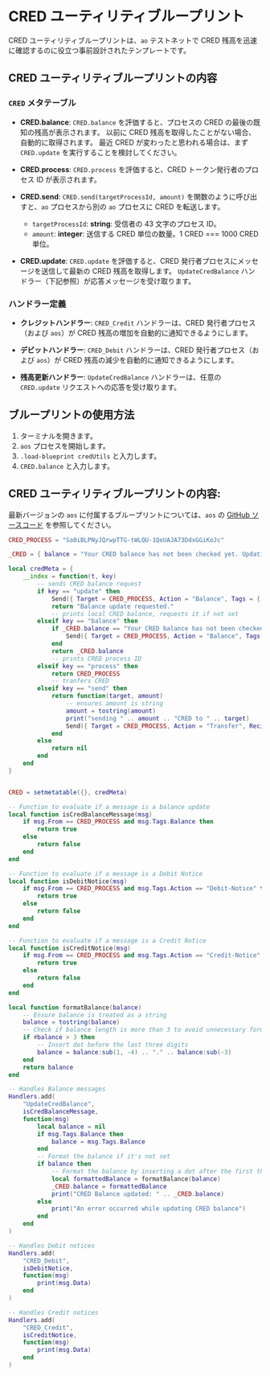 # CRED ユーティリティブループリント

CRED ユーティリティブループリントは、`ao` テストネットで CRED 残高を迅速に確認するのに役立つ事前設計されたテンプレートです。

## CRED ユーティリティブループリントの内容

### `CRED` メタテーブル

- **CRED.balance**: `CRED.balance` を評価すると、プロセスの CRED の最後の既知の残高が表示されます。
  以前に CRED 残高を取得したことがない場合、自動的に取得されます。
  最近 CRED が変わったと思われる場合は、まず `CRED.update` を実行することを検討してください。

- **CRED.process**: `CRED.process` を評価すると、CRED トークン発行者のプロセス ID が表示されます。

- **CRED.send**: `CRED.send(targetProcessId, amount)` を関数のように呼び出すと、`ao` プロセスから別の `ao` プロセスに CRED を転送します。

  - `targetProcessId`: **string**: 受信者の 43 文字のプロセス ID。
  - `amount`: **integer**: 送信する CRED 単位の数量。1 CRED === 1000 CRED 単位。

- **CRED.update**: `CRED.update` を評価すると、CRED 発行者プロセスにメッセージを送信して最新の CRED 残高を取得します。
  `UpdateCredBalance` ハンドラー（下記参照）が応答メッセージを受け取ります。

### ハンドラー定義

- **クレジットハンドラー**: `CRED_Credit` ハンドラーは、CRED 発行者プロセス（および `aos`）が CRED 残高の増加を自動的に通知できるようにします。

- **デビットハンドラー**: `CRED_Debit` ハンドラーは、CRED 発行者プロセス（および `aos`）が CRED 残高の減少を自動的に通知できるようにします。

- **残高更新ハンドラー**: `UpdateCredBalance` ハンドラーは、任意の `CRED.update` リクエストへの応答を受け取ります。

## ブループリントの使用方法

1. ターミナルを開きます。
2. `aos` プロセスを開始します。
3. `.load-blueprint credUtils` と入力します。
4. `CRED.balance` と入力します。

## CRED ユーティリティブループリントの内容:

最新バージョンの `aos` に付属するブループリントについては、`aos` の [GitHub ソースコード](https://github.com/permaweb/aos/blob/main/blueprints/credUtils.lua) を参照してください。

<!-- # CRED Utils Blueprint

The CRED Utils Blueprint is a predesigned template that helps you quickly check your CRED balance in `ao` testnet.

## Unpacking the CRED Utils Blueprint

### The `CRED` Metatable

- **CRED.balance**: Evaluating `CRED.balance` will print your process's last known balance of your CRED.
  If you have never fetched your CRED balance before, it will be fetched automatically.
  If you think your CRED has recently changed, consider running `CRED.update` first.

- **CRED.process**: Evaluating `CRED.process` will print the process id of the CRED token issuer.

- **CRED.send**: Invoking `CRED.send(targetProcessId, amount)` like a function will transfer CRED from your `ao` process
  to another `ao` process.

  - `targetProcessId`: **string**: the 43-character process id of the recipient.
  - `amount`: **integer**: The quantity of CRED units to send. 1 CRED === 1000 CRED units.

- **CRED.update**: Evaluating `CRED.update` will fetch your latest CRED balance by sending a message to the CRED
  issuer process. The `UpdateCredBalance` handler (see below) will ingest the response message.

### Handler Definitions

- **Credit Handler**: The `CRED_Credit` handler allows the CRED issuer process (and `aos`) to automatically notify you when your
  CRED balance increase.

- **Debit Handler**: The `CRED_Debit` handler allows the CRED issuer process (and `aos`) to automatically notify you when your
  CRED balance decreases.

- **Update Balance Handler**: The `UpdateCredBalance` handler ingests the response to any `CRED.update` requests.

## How To Use the Blueprint

1. Open the Terminal.
2. Start your `aos` process.
3. Type in `.load-blueprint credUtils`
4. Type in `CRED.balance`

## What's in the CRED Utils Blueprint:

See the `aos` [source code on GitHub](https://github.com/permaweb/aos/blob/main/blueprints/credUtils.lua)
for the blueprint shipped in the latest version of `aos`. -->

```lua
CRED_PROCESS = "Sa0iBLPNyJQrwpTTG-tWLQU-1QeUAJA73DdxGGiKoJc"

_CRED = { balance = "Your CRED balance has not been checked yet. Updating now." }

local credMeta = {
    __index = function(t, key)
        -- sends CRED balance request
        if key == "update" then
            Send({ Target = CRED_PROCESS, Action = "Balance", Tags = { Target = ao.id } })
            return "Balance update requested."
            -- prints local CRED balance, requests it if not set
        elseif key == "balance" then
            if _CRED.balance == "Your CRED balance has not been checked yet. Updating now." then
                Send({ Target = CRED_PROCESS, Action = "Balance", Tags = { Target = ao.id } })
            end
            return _CRED.balance
            -- prints CRED process ID
        elseif key == "process" then
            return CRED_PROCESS
            -- tranfers CRED
        elseif key == "send" then
            return function(target, amount)
                -- ensures amount is string
                amount = tostring(amount)
                print("sending " .. amount .. "CRED to " .. target)
                Send({ Target = CRED_PROCESS, Action = "Transfer", Recipient = target, Quantity = amount })
            end
        else
            return nil
        end
    end
}


CRED = setmetatable({}, credMeta)

-- Function to evaluate if a message is a balance update
local function isCredBalanceMessage(msg)
    if msg.From == CRED_PROCESS and msg.Tags.Balance then
        return true
    else
        return false
    end
end

-- Function to evaluate if a message is a Debit Notice
local function isDebitNotice(msg)
    if msg.From == CRED_PROCESS and msg.Tags.Action == "Debit-Notice" then
        return true
    else
        return false
    end
end

-- Function to evaluate if a message is a Credit Notice
local function isCreditNotice(msg)
    if msg.From == CRED_PROCESS and msg.Tags.Action == "Credit-Notice" then
        return true
    else
        return false
    end
end

local function formatBalance(balance)
    -- Ensure balance is treated as a string
    balance = tostring(balance)
    -- Check if balance length is more than 3 to avoid unnecessary formatting
    if #balance > 3 then
        -- Insert dot before the last three digits
        balance = balance:sub(1, -4) .. "." .. balance:sub(-3)
    end
    return balance
end

-- Handles Balance messages
Handlers.add(
    "UpdateCredBalance",
    isCredBalanceMessage,
    function(msg)
        local balance = nil
        if msg.Tags.Balance then
            balance = msg.Tags.Balance
        end
        -- Format the balance if it's not set
        if balance then
            -- Format the balance by inserting a dot after the first three digits from the right
            local formattedBalance = formatBalance(balance)
            _CRED.balance = formattedBalance
            print("CRED Balance updated: " .. _CRED.balance)
        else
            print("An error occurred while updating CRED balance")
        end
    end
)

-- Handles Debit notices
Handlers.add(
    "CRED_Debit",
    isDebitNotice,
    function(msg)
        print(msg.Data)
    end
)

-- Handles Credit notices
Handlers.add(
    "CRED_Credit",
    isCreditNotice,
    function(msg)
        print(msg.Data)
    end
)
```

